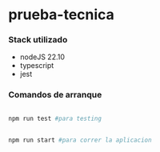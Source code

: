 # prueba-tecnica

### Stack utilizado
* nodeJS 22.10
* typescript
* jest

### Comandos de arranque
```bash

npm run test #para testing
```

```bash

npm run start #para correr la aplicacion
```